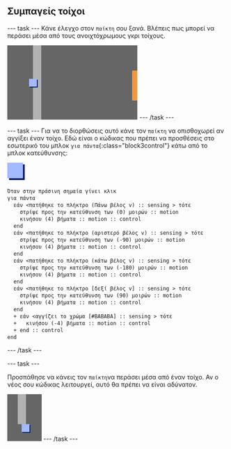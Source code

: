 ## Συμπαγείς τοίχοι

\--- task \--- Κάνε έλεγχο στον `παίκτη` σου ξανά. Βλέπεις πως μπορεί να περάσει μέσα από τους ανοιχτόχρωμους γκρι τοίχους.

![screenshot](images/world-walls.png) \--- /task \---

\--- task \--- Για να το διορθώσεις αυτό κάνε τον `παίκτη` να οπισθοχωρεί αν αγγίξει έναν τοίχο. Εδώ είναι ο κώδικας που πρέπει να προσθέσεις στο εσωτερικό του μπλοκ `για πάντα`{:class="block3control"} κάτω από το μπλοκ κατεύθυνσης:

![παίκτης](images/player.png)

```blocks3
Όταν στην πράσινη σημαία γίνει κλικ
για πάντα 
  εάν <πατήθηκε το πλήκτρο (Πάνω βέλος v) :: sensing > τότε 
    στρίψε προς την κατεύθυνση των (0) μοιρών :: motion
    κινήσου (4) βήματα :: motion :: control
  end
  εάν <πατήθηκε το πλήκτρο (αριστερό βέλος v) :: sensing > τότε 
    στρίψε προς την κατεύθυνση των (-90) μοιρών :: motion
    κινήσου (4) βήματα :: motion :: control
  end
  εάν <πατήθηκε το πλήκτρο (κάτω βέλος v) :: sensing > τότε 
    στρίψε προς την κατεύθυνση των (-180) μοιρών :: motion
    κινήσου (4) βήματα :: motion :: control
  end
  εάν <πατήθηκε το πλήκτρο [δεξί βέλος v] :: sensing > τότε 
    στρίψε προς την κατεύθυνση των (90) μοιρών :: motion
    κινήσου (4) βήματα :: motion :: control
  end
  + εάν <αγγίζει το χρώμα [#BABABA] :: sensing > τότε 
  +   κινήσου (-4) βήματα :: motion :: control
  + end :: control
end
```

\--- /task \---

\--- task \---

Προσπάθησε να κάνεις τον `παίκτη`να περάσει μέσα από έναν τοίχο. Αν ο νέος σου κώδικας λειτουργεί, αυτό θα πρέπει να είναι αδύνατον.

![screenshot](images/world-walls-test.png) \--- /task \---